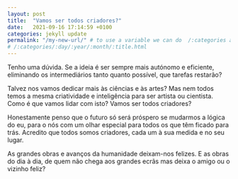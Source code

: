 ```yaml
---
layout: post
title:  "Vamos ser todos criadores?"
date:   2021-09-16 17:14:59 +0100
categories: jekyll update
permalink: "/my-new-url/" # to use a variable we can do  /:categories and this will have /update in the url which is the category
# /:categories/:day/:year/:month/:title.html
---
```


Tenho uma dúvida. Se a ideia é ser sempre mais autónomo e eficiente, eliminando os intermediários tanto quanto possível, que tarefas restarão? 

Talvez nos vamos dedicar mais às ciências e às artes? Mas nem todos temos a mesma criatividade e inteligência para ser artista ou cientista. Como é que vamos lidar com isto? Vamos ser todos criadores? 

Honestamente penso que o futuro só será próspero se mudarmos a lógica do eu, para o nós com um olhar especial para todos os que têm ficado para trás. Acredito que todos somos criadores, cada um à sua medida e no seu lugar.

As grandes obras e avanços da humanidade deixam-nos felizes. E as obras do dia à dia, de quem não chega aos grandes ecrãs mas deixa o amigo ou o vizinho feliz? 









